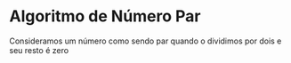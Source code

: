 # Algoritmo de Número Par
 Consideramos um número como sendo par quando o dividimos por dois e seu resto é zero
